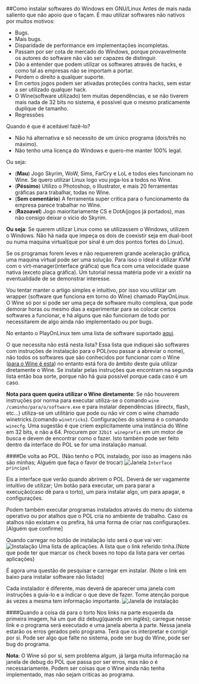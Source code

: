 ##Como instalar softwares do Windows em GNU/Linux
Antes de mais nada saliento que não apoio que o façam.
É mau utilizar softwares não nativos por muitos motivos:
- Bugs.
- Mais bugs.
- Disparidade de performance em implementações incompletas.
- Passam por ser cota de mercado do Windows, porque provavelmente os autores do software não vão ser capazes de distinguir.
- Dão a entender que podem utilizar os softwares através de hacks, e como tal as empresas não se importam a portar.
- Perdem o direito a qualquer suporte.
- Em certos jogos podem ser ativadas proteções contra hacks, sem estar a ser utilizado qualquer hack.
- O Wine(software utilizado) tem muitas dependências, e se não tiverem mais nada de 32 bits no sistema, é possível que o mesmo praticamente duplique de tamanho.
- Regressões

Quando é que é aceitável fazê-lo?
- Não há alternativa e só necessito de um único programa (dois/três no máximo).
- Não tenho uma licença do Windows e quero-me manter 100% legal.

Ou seja:
- (**Mau**) Jogo Skyrim, WoW, Sims, FarCry e LoL e todos eles funcionam no Wine. Se quero utilizar Linux logo vou joga-los a todos no Wine.
- (**Péssimo**) Utilizo o Photoshop, o Illustrator, e mais 20 ferramentas gráficas para trabalhar, todas no Wine.
- (**Sem comentário**) A ferramenta super critica para o funcionamento da empresa parece trabalhar no Wine.
- (**Razoavel**) Jogo maioritariamente CS e DotA(jogos já portados), mas não consigo deixar o vicio do Skyrim.

**Ou seja**: Se querem utilizar Linux como se utilizassem o Windows, utilizem o Windows. Não há nada que impeça os dois de coexistir seja em dual-boot ou numa maquina virtual(que por sinal é um dos pontos fortes do Linux).

Se os programas forem leves e não requererem grande aceleração gráfica, uma maquina virtual pode ser uma solução.
Para isso o ideal é utilizar KVM com o virt-manager(interface gráfica) que fica com uma velocidade quase nativa (exceto placa gráfica).
Um tutorial nessa matéria pode vir a existir na eventualidade de se demonstrar interesse.

Vou tentar manter o artigo simples e intuitivo, por isso vou utilizar um wrapper (software que funciona em torno do Wine) chamado PlayOnLinux.
O Wine só por si pode ser uma peça de software muito complexa, que pode demorar horas ou mesmo dias a experimentar para se colocar certos softwares a funcionar, e há alguns que não funcionam de todo por necessitarem de algo ainda não implementado ou por bugs.

No entanto o PlayOnLinux tem uma lista de software suportado [aqui](https://www.playonlinux.com/en/supported_apps.html).

O que necessita não está nesta lista? Essa lista que indiquei são softwares com instruções de instalação para o POL(vou passar a abreviar o nome), não todos os softwares que são conhecidos por funcionar com o Wine ([para o Wine é esta](https://appdb.winehq.org/)) no entanto está fora do âmbito deste guia utilizar diretamente o Wine. Se instalar pelas instruções que encontram na segunda lista então boa sorte, porque não há guia possível porque cada caso é um caso.

**Nota para quem queira utilizar o Wine diretamente**: Se não houverem instruções por norma para executar utiliza-se o comando `wine /caminho/para/o/software.exe` e para instalar dependências (directx, flash, etc...) utiliza-se um utilitário que pode ou não vir com o wine chamado winetricks.(comando `winetricks`). Configurações do sistema é o comando `winecfg`. Uma sugestão é que criem explicitamente uma instância do Wine em 32 bits, e não a 64. Procurem por `32bit wineprefix` em um motor de busca e devem de encontrar como o fazer.
Isto também pode ser feito dentro da interface do POL se for uma instalação manual.


####De volta ao POL.
(Não tenho o POL instalado, por isso as imagens não são minhas; Alguém que faça o favor de trocar)
![Janela](https://www.playonlinux.com/images/playonlinux_screenshots/install_wizard.png)
`Interface principal`

Eis a interface que verão quando abrirem o POL. Deverá de ser vagamente intuitivo de utilizar; Um botão para executar, um para parar a execução(caso dê para o torto), um para instalar algo, um para apagar, e configurações.

Podem também executar programas instalados através do menu do sistema operativo ou por atalhos que o POL cria no ambiente de trabalho. Caso os atalhos não existam e os prefira, há uma forma de criar nas configurações. [Alguém que confirme]

Quando carregar no botão de instalação isto será o que vai ver:
![Instalação](https://www.playonlinux.com/images/playonlinux_screenshots/program.png)
Uma lista de aplicações. A lista que o link referido tinha.(Note que pode ter que marcar os check boxes no topo da lista para ver certas aplicações)

É agora uma questão de pesquisar e carregar em instalar. (Note o link em baixo para instalar software não listado)

Cada instalador é diferente, mas deverá de aparecer uma janela com instruções a guia-lo e a indicar o que deve de fazer. Tome atenção porque ás vezes a mesma tem informação importante.
![Janela de instalação](https://www.playonlinux.com/images/playonlinux_screenshots/install.png)


####Quando a coisa dá para o torto
Nos links na parte esquerda da primeira imagem, há um que diz debug(quando em inglês); carregue nesse link e o programa será executado e uma janela aberta à parte. Nessa janela estarão os erros gerados pelo programa. Terá que os interpretar e corrigir por si. Pode ser algo que falte no sistema, pode ser bug do Wine, pode ser bug do programa.

**Nota**:
O Wine só por si, sem problema algum, já larga muita informação na janela de debug do POL que passa por ser erros, mas não o é necessariamente. Podem ser coisas que o Wine ainda não tenha implementado, mas não sejam criticas ao programa.